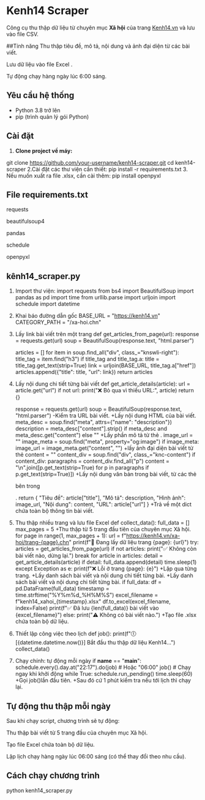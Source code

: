 # Kenh14 Scraper

Công cụ thu thập dữ liệu từ chuyên mục **Xã hội** của trang [Kenh14.vn](https://kenh14.vn/xa-hoi.chn) và lưu vào file CSV.

##Tính năng
Thu thập tiêu đề, mô tả, nội dung và ảnh đại diện từ các bài viết.

Lưu dữ liệu vào file Excel .

Tự động chạy hàng ngày lúc 6:00 sáng.


## Yêu cầu hệ thống

- Python 3.8 trở lên
- pip (trình quản lý gói Python)

## Cài đặt

1. **Clone project về máy:**

git clone https://github.com/your-username/kenh14-scraper.git
cd kenh14-scraper
2.Cài đặt các thư viện cần thiết:
pip install -r requirements.txt
3. Nếu muốn xuất ra file .xlsx, cần cài thêm:
pip install openpyxl

## File requirements.txt
requests

beautifulsoup4

pandas

schedule

openpyxl
## kênh14_scraper.py
1. Import thư viện:
import requests
from bs4 import BeautifulSoup
import pandas as pd
import time
from urllib.parse import urljoin
import schedule
import datetime
2. Khai báo đường dẫn gốc
BASE_URL = "https://kenh14.vn"
CATEGORY_PATH = "/xa-hoi.chn"
3. Lấy link bài viết trên một trang
   def get_articles_from_page(url):
    response = requests.get(url)
    soup = BeautifulSoup(response.text, "html.parser")

    articles = []
    for item in soup.find_all("div", class_="knswli-right"):
        title_tag = item.find("h3")
        if title_tag and title_tag.a:
            title = title_tag.get_text(strip=True)
            link = urljoin(BASE_URL, title_tag.a["href"])
            articles.append({"title": title, "url": link})
    return articles
4. Lấy nội dung chi tiết từng bài viết
def get_article_details(article):
    url = article.get("url")
    if not url:
        print("❌ Bỏ qua vì thiếu URL:", article)
        return {}

    response = requests.get(url)
    soup = BeautifulSoup(response.text, "html.parser")
-Kiểm tra URL bài viết.
+Lấy nội dung HTML của bài viết.
    meta_desc = soup.find("meta", attrs={"name": "description"})
    description = meta_desc["content"].strip() if meta_desc and meta_desc.get("content") else ""
+Lấy phần mô tả từ thẻ <meta name="description">.
    image_url = ""
    image_meta = soup.find("meta", property="og:image")
    if image_meta:
        image_url = image_meta.get("content", "")
+lấy ảnh đại diện bài viết từ thẻ <meta property="og:image">
    content = ""
    content_div = soup.find("div", class_="knc-content")
    if content_div:
        paragraphs = content_div.find_all("p")
        content = "\n".join([p.get_text(strip=True) for p in paragraphs if p.get_text(strip=True)])
+Lấy nội dung văn bản trong bài viết, từ các thẻ <p> bên trong <div class="knc-content">.
    return {
        "Tiêu đề": article["title"],
        "Mô tả": description,
        "Hình ảnh": image_url,
        "Nội dung": content,
        "URL": article["url"]
    }
+Trả về một dict chứa toàn bộ thông tin bài viết.
5. Thu thập nhiều trang và lưu file Excel
  def collect_data():
    full_data = []
    max_pages = 5
+Thu thập từ 5 trang đầu tiên của chuyên mục Xã hội.
    for page in range(1, max_pages + 1):
        url = f"https://kenh14.vn/xa-hoi/trang-{page}.chn"
        print(f"📄 Đang lấy dữ liệu trang {page}: {url}")
        try:
            articles = get_articles_from_page(url)
            if not articles:
                print("✅ Không còn bài viết nào, dừng lại.")
                break
            for article in articles:
                detail = get_article_details(article)
                if detail:
                    full_data.append(detail)
            time.sleep(1)
        except Exception as e:
            print(f"❌ Lỗi ở trang {page}: {e}")
+Lặp qua từng trang.
+Lấy danh sách bài viết và nội dung chi tiết từng bài.
+Lấy danh sách bài viết và nội dung chi tiết từng bài.
    if full_data:
        df = pd.DataFrame(full_data)
        timestamp = time.strftime("%Y%m%d_%H%M%S")
        excel_filename = f"kenh14_xahoi_{timestamp}.xlsx"
        df.to_excel(excel_filename, index=False)
        print(f"✅ Đã lưu {len(full_data)} bài viết vào {excel_filename}")
    else:
        print("⚠️ Không có bài viết nào.")
+Tạo file .xlsx chứa toàn bộ dữ liệu.
6. Thiết lập công việc theo lịch
def job():
    print(f"🕕 [{datetime.datetime.now()}] Bắt đầu thu thập dữ liệu Kenh14...")
    collect_data()
7. Chạy chính: tự động mỗi ngày
if __name__ == "__main__":
    schedule.every().day.at("22:17").do(job)  # Hoặc "06:00"
    job()  # Chạy ngay khi khởi động
    while True:
        schedule.run_pending()
        time.sleep(60)
+Gọi job()lần đầu tiên.
+Sau đó cứ 1 phút kiểm tra nếu tới lịch thì chạy lại.
## Tự động thu thập mỗi ngày
Sau khi chạy script, chương trình sẽ tự động:

Thu thập bài viết từ 5 trang đầu của chuyên mục Xã hội.

Tạo file Excel chứa toàn bộ dữ liệu.

Lập lịch chạy hàng ngày lúc 06:00 sáng (có thể thay đổi theo nhu cầu).
## Cách chạy chương trình
python kenh14_scraper.py




